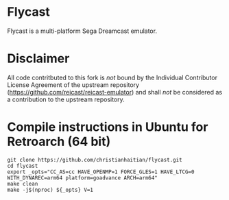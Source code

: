 Flycast
===========
Flycast is a multi-platform Sega Dreamcast emulator.

Disclaimer
==========
All code contritbuted to this fork is *not* bound by the Individual Contributor License Agreement of the upstream repository (https://github.com/reicast/reicast-emulator) and shall *not* be considered as a contribution to the upstream repository.

Compile instructions in Ubuntu for Retroarch (64 bit)
=====================================================
`git clone https://github.com/christianhaitian/flycast.git` \
`cd flycast` \
`export _opts="CC_AS=cc HAVE_OPENMP=1 FORCE_GLES=1 HAVE_LTCG=0 WITH_DYNAREC=arm64 platform=goadvance ARCH=arm64"` \
`make clean` \
`make -j$(nproc) ${_opts} V=1`
